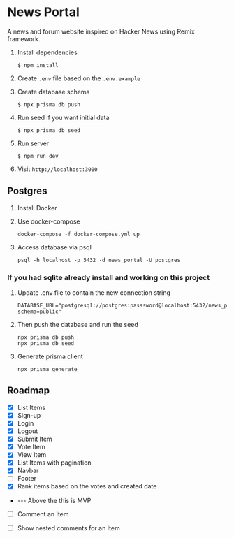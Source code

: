 
# News Portal

A news and forum website inspired on Hacker News using Remix framework.

1. Install dependencies
    ```shell
    $ npm install
    ```

2. Create `.env` file based on the `.env.example`

3. Create database schema

    ```shell
    $ npx prisma db push
    ```
4. Run seed if you want initial data
    ```shell
    $ npx prisma db seed
    ```
5. Run server
    ```shell
    $ npm run dev
    ```
6. Visit `http://localhost:3000`

## Postgres

1. Install Docker

2. Use docker-compose 
   ```shell
   docker-compose -f docker-compose.yml up
   ```

3. Access database via psql
   ```shell
   psql -h localhost -p 5432 -d news_portal -U postgres
   ```

### If you had sqlite already install and working on this project

1. Update .env file to contain the new connection string
   ```
   DATABASE_URL="postgresql://postgres:passsword@localhost:5432/news_portal?schema=public"
   ```

2. Then push the database and run the seed
   ```shell
   npx prisma db push 
   npx prisma db seed
   ```

3. Generate prisma client
   ```shell
   npx prisma generate
   ```

## Roadmap
- [x] List Items
- [x] Sign-up
- [x] Login
- [x] Logout
- [x] Submit Item
- [x] Vote Item
- [x] View Item
- [x] List Items with pagination
- [x] Navbar
- [ ] Footer
- [x] Rank items based on the votes and created date
- --- Above the this is MVP
- [ ] Comment an Item
- [ ] Show nested comments for an Item

